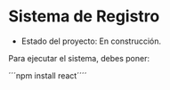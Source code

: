 <h1>Sistema de Registro</h1>

- Estado del proyecto: En construcción.

Para ejecutar el sistema, debes poner:

´´´npm install react´´´´
